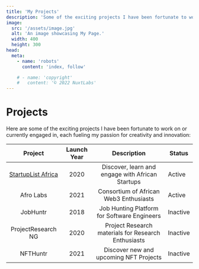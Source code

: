 ```yaml
---
title: 'My Projects'
description: 'Some of the exciting projects I have been fortunate to work on or currently engaged in'
image:
  src: '/assets/image.jpg'
  alt: 'An image showcasing My Page.'
  width: 400
  height: 300
head:
  meta:
    - name: 'robots'
      content: 'index, follow'

    # - name: 'copyright'
    #   content: '© 2022 NuxtLabs'
---
```


# Projects

Here are some of the exciting projects I have been fortunate to work on or currently engaged in, each fueling my passion for creativity and innovation:




| Project              | Launch Year   | Description      | Status |
| :-----------------:  | :-----------: | :----------:     | ------ |
| [StartupList Africa](https://startuplist.africa)   | 2020        |  Discover, learn and engage with African Startups           | Active |
| Afro Labs            | 2021          |  Consortium of African Web3 Enthusiasts            | Active |
| JobHuntr             | 2018          |  Job Hunting Platform for Software Engineers  |  Inactive      |
| ProjectResearch NG   | 2020          |  Project Research materials for Research Enthusiasts  |  Inactive      |
| NFTHuntr   | 2021          |  Discover new and upcoming NFT Projects  |  Inactive      |